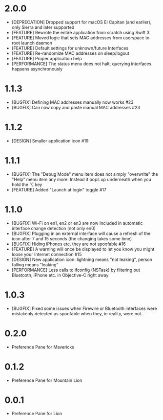 # 2.0.0

* [DEPRECATION] Dropped support for macOS El Capitan (and earlier), only Sierra and later supported
* [FEATURE] Rewrote the entire application from scratch using Swift 3
* [FEATURE] Moved logic that sets MAC addresses from userspace to root launch daemon
* [FEATURE] Default settings for unknown/future Interfaces
* [FEATURE] Re-randomize MAC addresses on sleep/logout
* [FEATURE] Proper application help
* [PERFORMANCE] The status menu does not halt, querying interfaces happens asynchronously

# 1.1.3

* [BUGFIX] Defining MAC addresses manually now works #23
* [BUGFIX] Can now copy and paste manual MAC addresses #23

# 1.1.2

* [DESIGN] Smaller application icon #19

# 1.1.1

* [BUGFIX] The "Debug Mode" menu item does not simply "overwrite" the "Help" menu item any more. Instead it pops up underneath when you hold the ⌥ key
* [FEATURE] Added "Launch at login" toggle #17

# 1.1.0

* [BUGFIX] Wi-Fi on en1, en2 or en3 are now included in automatic interface change detection (not only en0)
* [BUGFIX] Plugging in an external interface will cause a refresh of the icon after 7 and 15 seconds (the changing takes some time)
* [BUGFIX] Hiding iPhones etc. they are not spoofable #16
* [FEATURE] A warning will once be displayed to let you know you might loose your Internet connection #15
* [DESIGN] New application icon: lightning means "not leaking", person falling means "leaking"
* [PERFORMANCE] Less calls to ifconfig (NSTask) by filtering out Bluetooth, iPhone etc. in Objective-C right away

# 1.0.3

* [BUGFIX] Fixed some issues when Firewire or Bluetooth interfaces were mistakenly detected as spoofable when they, in reality, were not.

# 0.2.0

* Preference Pane for Mavericks

# 0.1.2

* Preference Pane for Mountain Lion

# 0.0.1

* Preference Pane for Lion
